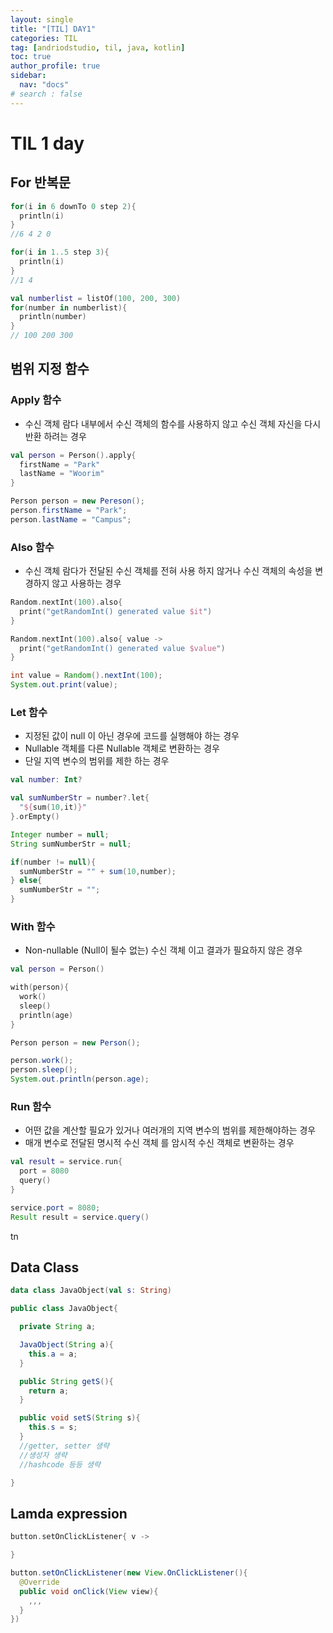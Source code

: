 ```yaml
---
layout: single
title: "[TIL] DAY1"
categories: TIL
tag: [andriodstudio, til, java, kotlin]
toc: true
author_profile: true
sidebar:
  nav: "docs"
# search : false
---
```


# TIL 1 day

## For 반복문

```kotlin
for(i in 6 downTo 0 step 2){
  println(i)
}
//6 4 2 0

for(i in 1..5 step 3){
  println(i)
}
//1 4

val numberlist = listOf(100, 200, 300)
for(number in numberlist){
  println(number)
}
// 100 200 300
```

## 범위 지정 함수

### Apply 함수

- 수신 객체 람다 내부에서 수신 객체의 함수를 사용하지 않고 수신 객체 자신을 다시 반환 하려는 경우

```kotlin
val person = Person().apply{
  firstName = "Park"
  lastName = "Woorim"
}
```

```java
Person person = new Pereson();
person.firstName = "Park";
person.lastName = "Campus";
```

### Also 함수

- 수신 객체 람다가 전달된 수신 객체를 전혀 사용 하지 않거나 수신 객체의 속성을 변경하지 않고 사용하는 경우

```kotlin
Random.nextInt(100).also{
  print("getRandomInt() generated value $it")
}

Random.nextInt(100).also{ value ->
  print("getRandomInt() generated value $value")
}
```

```java
int value = Random().nextInt(100);
System.out.print(value);
```

### Let 함수

- 지정된 값이 null 이 아닌 경우에 코드를 실행해야 하는 경우
- Nullable 객체를 다른 Nullable 객체로 변환하는 경우
- 단일 지역 변수의 범위를 제한 하는 경우

```kotlin
val number: Int?

val sumNumberStr = number?.let{
  "${sum(10,it)}"
}.orEmpty()
```

```java
Integer number = null;
String sumNumberStr = null;

if(number != null){
  sumNumberStr = "" + sum(10,number);
} else{
  sumNumberStr = "";
}
```

### With 함수

- Non-nullable (Null이 될수 없는) 수신 객체 이고 결과가 필요하지 않은 경우

```kotlin
val person = Person()

with(person){
  work()
  sleep()
  println(age)
}
```

```java
Person person = new Person();

person.work();
person.sleep();
System.out.println(person.age);
```

### Run 함수

- 어떤 값을 계산할 필요가 있거나 여러개의 지역 변수의 범위를 제한해야하는 경우
- 매개 변수로 전달된 명시적 수신 객체 를 암시적 수신 객체로 변환하는 경우

```kotlin
val result = service.run{
  port = 8080
  query()
}
```

```java
service.port = 8080;
Result result = service.query()
```

tn

## Data Class

```kotlin
data class JavaObject(val s: String)
```

```java
public class JavaObject{

  private String a;

  JavaObject(String a){
    this.a = a;
  }

  public String getS(){
    return a;
  }

  public void setS(String s){
    this.s = s;
  }
  //getter, setter 생략
  //생성자 생략
  //hashcode 등등 생략

}
```

## Lamda expression

```kotlin
button.setOnClickListener{ v ->

}
```

```java
button.setOnClickListener(new View.OnClickListener(){
  @Override
  public void onClick(View view){
    ,,,
  }
})
```
